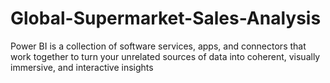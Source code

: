 # Global-Supermarket-Sales-Analysis
Power BI is a collection of software services, apps, and connectors that work together to turn your unrelated sources of data into coherent, visually immersive, and interactive insights
